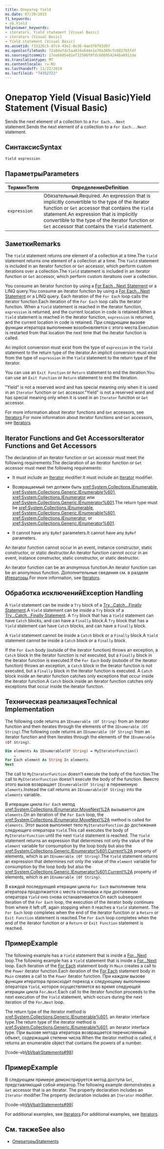 ```yaml
---
title: Оператор Yield
ms.date: 07/20/2015
f1_keywords:
- vb.Yield
helpviewer_keywords:
- iterators, Yield statement [Visual Basic]
- iterators [Visual Basic]
- Yield statement [Visual Basic]
ms.assetid: f33126c5-d7c4-43e2-8e36-4ae3f0703d97
ms.openlocfilehash: 72a8dafdc5aa834a644e1e70a309cfc0827b5fdf
ms.sourcegitcommit: 17ee6605e01ef32506f8fdc686954244ba6911de
ms.translationtype: MT
ms.contentlocale: ru-RU
ms.lasthandoff: 11/22/2019
ms.locfileid: "74352722"
---
```

# <a name="yield-statement-visual-basic"></a><span data-ttu-id="a6d0d-102">Оператор Yield (Visual Basic)</span><span class="sxs-lookup"><span data-stu-id="a6d0d-102">Yield Statement (Visual Basic)</span></span>
<span data-ttu-id="a6d0d-103">Sends the next element of a collection to a `For Each...Next` statement.</span><span class="sxs-lookup"><span data-stu-id="a6d0d-103">Sends the next element of a collection to a `For Each...Next` statement.</span></span>  
  
## <a name="syntax"></a><span data-ttu-id="a6d0d-104">Синтаксис</span><span class="sxs-lookup"><span data-stu-id="a6d0d-104">Syntax</span></span>  
  
```vb  
Yield expression  
```  
  
## <a name="parameters"></a><span data-ttu-id="a6d0d-105">Параметры</span><span class="sxs-lookup"><span data-stu-id="a6d0d-105">Parameters</span></span>  
  
|<span data-ttu-id="a6d0d-106">Термин</span><span class="sxs-lookup"><span data-stu-id="a6d0d-106">Term</span></span>|<span data-ttu-id="a6d0d-107">Определение</span><span class="sxs-lookup"><span data-stu-id="a6d0d-107">Definition</span></span>|  
|---|---|  
|`expression`|<span data-ttu-id="a6d0d-108">Обязательный.</span><span class="sxs-lookup"><span data-stu-id="a6d0d-108">Required.</span></span> <span data-ttu-id="a6d0d-109">An expression that is implicitly convertible to the type of the iterator function or `Get` accessor that contains the `Yield` statement.</span><span class="sxs-lookup"><span data-stu-id="a6d0d-109">An expression that is implicitly convertible to the type of the iterator function or `Get` accessor that contains the `Yield` statement.</span></span>|  
  
## <a name="remarks"></a><span data-ttu-id="a6d0d-110">Заметки</span><span class="sxs-lookup"><span data-stu-id="a6d0d-110">Remarks</span></span>  
 <span data-ttu-id="a6d0d-111">The `Yield` statement returns one element of a collection at a time.</span><span class="sxs-lookup"><span data-stu-id="a6d0d-111">The `Yield` statement returns one element of a collection at a time.</span></span> <span data-ttu-id="a6d0d-112">The `Yield` statement is included in an iterator function or `Get` accessor, which perform custom iterations over a collection.</span><span class="sxs-lookup"><span data-stu-id="a6d0d-112">The `Yield` statement is included in an iterator function or `Get` accessor, which perform custom iterations over a collection.</span></span>  
  
 <span data-ttu-id="a6d0d-113">You consume an iterator function by using a [For Each...Next Statement](../../../visual-basic/language-reference/statements/for-each-next-statement.md) or a LINQ query.</span><span class="sxs-lookup"><span data-stu-id="a6d0d-113">You consume an iterator function by using a [For Each...Next Statement](../../../visual-basic/language-reference/statements/for-each-next-statement.md) or a LINQ query.</span></span> <span data-ttu-id="a6d0d-114">Each iteration of the `For Each` loop calls the iterator function.</span><span class="sxs-lookup"><span data-stu-id="a6d0d-114">Each iteration of the `For Each` loop calls the iterator function.</span></span> <span data-ttu-id="a6d0d-115">When a `Yield` statement is reached in the iterator function, `expression` is returned, and the current location in code is retained.</span><span class="sxs-lookup"><span data-stu-id="a6d0d-115">When a `Yield` statement is reached in the iterator function, `expression` is returned, and the current location in code is retained.</span></span> <span data-ttu-id="a6d0d-116">При следующем вызове функции итератора выполнение возобновляется с этого места.</span><span class="sxs-lookup"><span data-stu-id="a6d0d-116">Execution is restarted from that location the next time that the iterator function is called.</span></span>  
  
 <span data-ttu-id="a6d0d-117">An implicit conversion must exist from the type of `expression` in the `Yield` statement to the return type of the iterator.</span><span class="sxs-lookup"><span data-stu-id="a6d0d-117">An implicit conversion must exist from the type of `expression` in the `Yield` statement to the return type of the iterator.</span></span>  
  
 <span data-ttu-id="a6d0d-118">You can use an `Exit Function` or `Return` statement to end the iteration.</span><span class="sxs-lookup"><span data-stu-id="a6d0d-118">You can use an `Exit Function` or `Return` statement to end the iteration.</span></span>  
  
 <span data-ttu-id="a6d0d-119">"Yield" is not a reserved word and has special meaning only when it is used in an `Iterator` function or `Get` accessor.</span><span class="sxs-lookup"><span data-stu-id="a6d0d-119">"Yield" is not a reserved word and has special meaning only when it is used in an `Iterator` function or `Get` accessor.</span></span>  
  
 <span data-ttu-id="a6d0d-120">For more information about iterator functions and `Get` accessors, see [Iterators](../../programming-guide/concepts/iterators.md).</span><span class="sxs-lookup"><span data-stu-id="a6d0d-120">For more information about iterator functions and `Get` accessors, see [Iterators](../../programming-guide/concepts/iterators.md).</span></span>  
  
## <a name="iterator-functions-and-get-accessors"></a><span data-ttu-id="a6d0d-121">Iterator Functions and Get Accessors</span><span class="sxs-lookup"><span data-stu-id="a6d0d-121">Iterator Functions and Get Accessors</span></span>  
 <span data-ttu-id="a6d0d-122">The declaration of an iterator function or `Get` accessor must meet the following requirements:</span><span class="sxs-lookup"><span data-stu-id="a6d0d-122">The declaration of an iterator function or `Get` accessor must meet the following requirements:</span></span>  
  
- <span data-ttu-id="a6d0d-123">It must include an [Iterator](../../../visual-basic/language-reference/modifiers/iterator.md) modifier.</span><span class="sxs-lookup"><span data-stu-id="a6d0d-123">It must include an [Iterator](../../../visual-basic/language-reference/modifiers/iterator.md) modifier.</span></span>  
  
- <span data-ttu-id="a6d0d-124">Возвращаемый тип должен быть <xref:System.Collections.IEnumerable>, <xref:System.Collections.Generic.IEnumerable%601>, <xref:System.Collections.IEnumerator> или <xref:System.Collections.Generic.IEnumerator%601>.</span><span class="sxs-lookup"><span data-stu-id="a6d0d-124">The return type must be <xref:System.Collections.IEnumerable>, <xref:System.Collections.Generic.IEnumerable%601>, <xref:System.Collections.IEnumerator>, or <xref:System.Collections.Generic.IEnumerator%601>.</span></span>  
  
- <span data-ttu-id="a6d0d-125">It cannot have any `ByRef` parameters.</span><span class="sxs-lookup"><span data-stu-id="a6d0d-125">It cannot have any `ByRef` parameters.</span></span>  
  
 <span data-ttu-id="a6d0d-126">An iterator function cannot occur in an event, instance constructor, static constructor, or static destructor.</span><span class="sxs-lookup"><span data-stu-id="a6d0d-126">An iterator function cannot occur in an event, instance constructor, static constructor, or static destructor.</span></span>  
  
 <span data-ttu-id="a6d0d-127">An iterator function can be an anonymous function.</span><span class="sxs-lookup"><span data-stu-id="a6d0d-127">An iterator function can be an anonymous function.</span></span> <span data-ttu-id="a6d0d-128">Дополнительные сведения см. в разделе [Итераторы](../../programming-guide/concepts/iterators.md).</span><span class="sxs-lookup"><span data-stu-id="a6d0d-128">For more information, see [Iterators](../../programming-guide/concepts/iterators.md).</span></span>  
  
## <a name="exception-handling"></a><span data-ttu-id="a6d0d-129">Обработка исключений</span><span class="sxs-lookup"><span data-stu-id="a6d0d-129">Exception Handling</span></span>  
 <span data-ttu-id="a6d0d-130">A `Yield` statement can be inside a `Try` block of a [Try...Catch...Finally Statement](../../../visual-basic/language-reference/statements/try-catch-finally-statement.md).</span><span class="sxs-lookup"><span data-stu-id="a6d0d-130">A `Yield` statement can be inside a `Try` block of a [Try...Catch...Finally Statement](../../../visual-basic/language-reference/statements/try-catch-finally-statement.md).</span></span> <span data-ttu-id="a6d0d-131">A `Try` block that has a `Yield` statement can have `Catch` blocks, and can have a `Finally` block.</span><span class="sxs-lookup"><span data-stu-id="a6d0d-131">A `Try` block that has a `Yield` statement can have `Catch` blocks, and can have a `Finally` block.</span></span>  
  
 <span data-ttu-id="a6d0d-132">A `Yield` statement cannot be inside a `Catch` block or a `Finally` block.</span><span class="sxs-lookup"><span data-stu-id="a6d0d-132">A `Yield` statement cannot be inside a `Catch` block or a `Finally` block.</span></span>  
  
 <span data-ttu-id="a6d0d-133">If the `For Each` body (outside of the iterator function) throws an exception, a `Catch` block in the iterator function is not executed, but a `Finally` block in the iterator function is executed.</span><span class="sxs-lookup"><span data-stu-id="a6d0d-133">If the `For Each` body (outside of the iterator function) throws an exception, a `Catch` block in the iterator function is not executed, but a `Finally` block in the iterator function is executed.</span></span> <span data-ttu-id="a6d0d-134">A `Catch` block inside an iterator function catches only exceptions that occur inside the iterator function.</span><span class="sxs-lookup"><span data-stu-id="a6d0d-134">A `Catch` block inside an iterator function catches only exceptions that occur inside the iterator function.</span></span>  
  
## <a name="technical-implementation"></a><span data-ttu-id="a6d0d-135">Техническая реализация</span><span class="sxs-lookup"><span data-stu-id="a6d0d-135">Technical Implementation</span></span>  
 <span data-ttu-id="a6d0d-136">The following code returns an `IEnumerable (Of String)` from an iterator function and then iterates through the elements of the `IEnumerable (Of String)`.</span><span class="sxs-lookup"><span data-stu-id="a6d0d-136">The following code returns an `IEnumerable (Of String)` from an iterator function and then iterates through the elements of the `IEnumerable (Of String)`.</span></span>  
  
```vb  
Dim elements As IEnumerable(Of String) = MyIteratorFunction()  
    …  
For Each element As String In elements  
Next  
```  
  
 <span data-ttu-id="a6d0d-137">The call to `MyIteratorFunction` doesn't execute the body of the function.</span><span class="sxs-lookup"><span data-stu-id="a6d0d-137">The call to `MyIteratorFunction` doesn't execute the body of the function.</span></span> <span data-ttu-id="a6d0d-138">Вместо этого вызов возвращает `IEnumerable(Of String)` в переменную `elements`.</span><span class="sxs-lookup"><span data-stu-id="a6d0d-138">Instead the call returns an `IEnumerable(Of String)` into the `elements` variable.</span></span>  
  
 <span data-ttu-id="a6d0d-139">В итерации цикла `For Each` метод <xref:System.Collections.IEnumerator.MoveNext%2A> вызывается для `elements`.</span><span class="sxs-lookup"><span data-stu-id="a6d0d-139">On an iteration of the `For Each` loop, the <xref:System.Collections.IEnumerator.MoveNext%2A> method is called for `elements`.</span></span> <span data-ttu-id="a6d0d-140">Этот вызов выполняет тело `MyIteratorFunction` до достижения следующего оператора `Yield`.</span><span class="sxs-lookup"><span data-stu-id="a6d0d-140">This call executes the body of `MyIteratorFunction` until the next `Yield` statement is reached.</span></span> <span data-ttu-id="a6d0d-141">The `Yield` statement returns an expression that determines not only the value of the `element` variable for consumption by the loop body but also the <xref:System.Collections.Generic.IEnumerator%601.Current%2A> property of elements, which is an `IEnumerable (Of String)`.</span><span class="sxs-lookup"><span data-stu-id="a6d0d-141">The `Yield` statement returns an expression that determines not only the value of the `element` variable for consumption by the loop body but also the <xref:System.Collections.Generic.IEnumerator%601.Current%2A> property of elements, which is an `IEnumerable (Of String)`.</span></span>  
  
 <span data-ttu-id="a6d0d-142">В каждой последующей итерации цикла `For Each` выполнение тела итератора продолжается с места остановки и при достижении оператора `Yield` оно снова останавливается.</span><span class="sxs-lookup"><span data-stu-id="a6d0d-142">On each subsequent iteration of the `For Each` loop, the execution of the iterator body continues from where it left off, again stopping when it reaches a `Yield` statement.</span></span> <span data-ttu-id="a6d0d-143">The `For Each` loop completes when the end of the iterator function or a `Return` or `Exit Function` statement is reached.</span><span class="sxs-lookup"><span data-stu-id="a6d0d-143">The `For Each` loop completes when the end of the iterator function or a `Return` or `Exit Function` statement is reached.</span></span>  
  
## <a name="example"></a><span data-ttu-id="a6d0d-144">Пример</span><span class="sxs-lookup"><span data-stu-id="a6d0d-144">Example</span></span>  
 <span data-ttu-id="a6d0d-145">The following example has a `Yield` statement that is inside a [For…Next](../../../visual-basic/language-reference/statements/for-next-statement.md) loop.</span><span class="sxs-lookup"><span data-stu-id="a6d0d-145">The following example has a `Yield` statement that is inside a [For…Next](../../../visual-basic/language-reference/statements/for-next-statement.md) loop.</span></span> <span data-ttu-id="a6d0d-146">Each iteration of the [For Each](../../../visual-basic/language-reference/statements/for-each-next-statement.md) statement body in `Main` creates a call to the `Power` iterator function.</span><span class="sxs-lookup"><span data-stu-id="a6d0d-146">Each iteration of the [For Each](../../../visual-basic/language-reference/statements/for-each-next-statement.md) statement body in `Main` creates a call to the `Power` iterator function.</span></span> <span data-ttu-id="a6d0d-147">При каждом вызове функции итератора происходит переход к следующему выполнению оператора `Yield`, которое осуществляется во время следующей итерации цикла `For…Next`.</span><span class="sxs-lookup"><span data-stu-id="a6d0d-147">Each call to the iterator function proceeds to the next execution of the `Yield` statement, which occurs during the next iteration of the `For…Next` loop.</span></span>  
  
 <span data-ttu-id="a6d0d-148">The return type of the iterator method is <xref:System.Collections.Generic.IEnumerable%601>, an iterator interface type.</span><span class="sxs-lookup"><span data-stu-id="a6d0d-148">The return type of the iterator method is <xref:System.Collections.Generic.IEnumerable%601>, an iterator interface type.</span></span> <span data-ttu-id="a6d0d-149">При вызове метода итератора возвращается перечисляемый объект, содержащий степени числа.</span><span class="sxs-lookup"><span data-stu-id="a6d0d-149">When the iterator method is called, it returns an enumerable object that contains the powers of a number.</span></span>  
  
 [!code-vb[VbVbalrStatements#98](~/samples/snippets/visualbasic/VS_Snippets_VBCSharp/VbVbalrStatements/VB/Class2.vb#98)]  
  
## <a name="example"></a><span data-ttu-id="a6d0d-150">Пример</span><span class="sxs-lookup"><span data-stu-id="a6d0d-150">Example</span></span>  
 <span data-ttu-id="a6d0d-151">В следующем примере демонстрируется метод доступа `Get`, представляющий собой итератор.</span><span class="sxs-lookup"><span data-stu-id="a6d0d-151">The following example demonstrates a `Get` accessor that is an iterator.</span></span> <span data-ttu-id="a6d0d-152">The property declaration includes an `Iterator` modifier.</span><span class="sxs-lookup"><span data-stu-id="a6d0d-152">The property declaration includes an `Iterator` modifier.</span></span>  
  
 [!code-vb[VbVbalrStatements#99](~/samples/snippets/visualbasic/VS_Snippets_VBCSharp/VbVbalrStatements/VB/Class2.vb#99)]  
  
 <span data-ttu-id="a6d0d-153">For additional examples, see [Iterators](../../programming-guide/concepts/iterators.md).</span><span class="sxs-lookup"><span data-stu-id="a6d0d-153">For additional examples, see [Iterators](../../programming-guide/concepts/iterators.md).</span></span>  
  
## <a name="see-also"></a><span data-ttu-id="a6d0d-154">См. также</span><span class="sxs-lookup"><span data-stu-id="a6d0d-154">See also</span></span>

- [<span data-ttu-id="a6d0d-155">Операторы</span><span class="sxs-lookup"><span data-stu-id="a6d0d-155">Statements</span></span>](../../../visual-basic/language-reference/statements/index.md)
